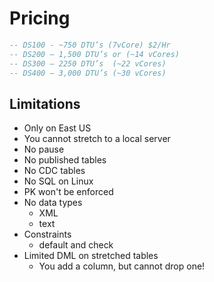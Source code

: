 # Pricing 

```sql
-- DS100 - ~750 DTU’s (7vCore) $2/Hr
-- DS200 – 1,500 DTU’s or (~14 vCores)
-- DS300 – 2250 DTU’s  (~22 vCores)
-- DS400 – 3,000 DTU’s (~30 vCores)
```

## Limitations

- Only on East US
- You cannot stretch to a local server
- No pause
- No published tables
- No CDC tables
- No SQL on Linux
- PK won't be enforced
- No data types
  - XML
  - text
- Constraints
  - default and check
- Limited DML on stretched tables
  - You add a column, but cannot drop one!
